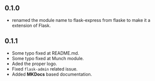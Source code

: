 ## 0.1.0

- renamed the module name to flask-express from flaske to make it a extension of Flask.

## 0.1.1

- Some typo fixed at README.md.
- Some typo fixed at Munch module.
- Aded the proper logo.
- Fixed `flask-admin` related issue.
- Added __MKDocs__ based documentation.